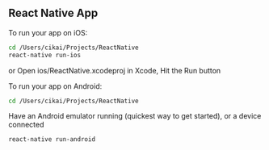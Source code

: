 ## React Native App

To run your app on iOS:

```bash
cd /Users/cikai/Projects/ReactNative
react-native run-ios
```

or Open ios/ReactNative.xcodeproj in Xcode, Hit the Run button

To run your app on Android:

```bash
cd /Users/cikai/Projects/ReactNative
```

Have an Android emulator running (quickest way to get started), or a device connected

```bash
react-native run-android
```
